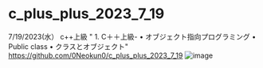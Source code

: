 # c_plus_plus_2023_7_19
7/19/2023(水）
c++上級
"	1. C＋＋上級- 
	• オブジェクト指向プログラミング
	• Public class
	• クラスとオブジェクト"
https://github.com/0Neokun0/c_plus_plus_2023_7_19
![image](https://github.com/0Neokun0/c_plus_plus_2023_7_19/assets/90218986/24d62c4e-cf1e-42e9-ab79-f102ca4d8b3b)
